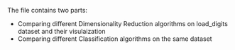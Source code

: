 The file contains two parts:
- Comparing different Dimensionality Reduction algorithms on load_digits dataset and their visulaization
- Comparing different Classification algorithms on the same dataset
